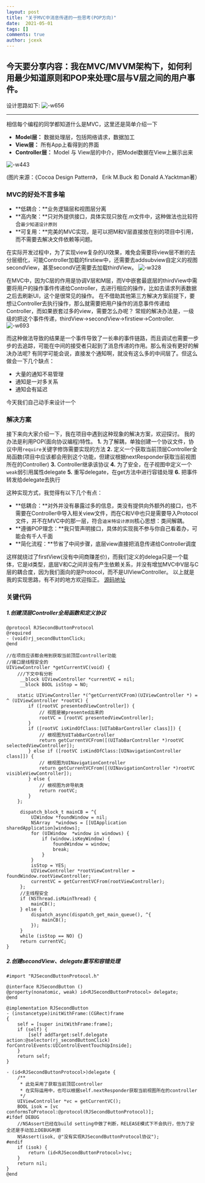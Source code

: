 ```yaml
---
layout: post
title: "关于MVC中消息传递的一些思考(POP方向)"
date:  2021-05-01
tags: []
comments: true
author: jcexk
---
```

## 今天要分享内容：我在MVC/MVVM架构下，如何利用最少知道原则和POP来处理C层与V层之间的用户事件。
设计思路如下:
![-w656](https://github.com/jcexk/jcexk.github.io/blob/master/images/RJEventLinkDemo/16198072582547.jpg?raw=true)


-------

相信每个编程的同学都知道什么是MVC，这里还是简单介绍一下
* **Model层：** 数据处理层，包括网络请求，数据加工
* **View层：** 所有App上看得到的界面
* **Controller层：** Model 与 View层的中介，把Model数据在View上展示出来

![-w443](https://github.com/jcexk/jcexk.github.io/blob/master/images/RJEventLinkDemo/16197952923413.jpg?raw=true)

(图片来源：《Cocoa Design Pattern》， Erik M.Buck 和 Donald A.Yacktman著）
### MVC的好处不言多喻
* **低耦合：**业务逻辑层和视图层分离
* **高内聚：**只对外提供接口，具体实现只放在.m文件中，这种做法也比较符合`最少知道设计原则`
* **可复用：**完美的MVC实现，是可以把M和V层直接放在别的项目中引用，而不需要去解决文件依赖等问题。

在实际开发过程中，为了实现view复杂的UI效果，难免会需要将view层不断的去分层细化，可能Controller加载的firstiew中，还需要去addsubview自定义的视图secondView，甚至secondV还需要去加载thirdView。
![-w328](https://github.com/jcexk/jcexk.github.io/blob/master/images/RJEventLinkDemo/16198011118222.jpg?raw=true)

在MVC中，因为C层的作用是协调V层和M层，而V中嵌套最底层的thirdView中需要将用户的操作事件传递给Controller，去进行相应的操作，比如去请求列表数据之后去刷新UI，这个是很常见的操作。
在不借助其他第三方解决方案前提下，要想让Controller去执行操作，那么就需要把用户操作的消息事件传递给Controller，而如果嵌套过多的view，需要怎么办呢？
常规的解决办法是，一级级的把这个事件传递，thirdView->secondView->firstiew->Controller.
![-w693](https://github.com/jcexk/jcexk.github.io/blob/master/images/RJEventLinkDemo/16198070040060.jpg?raw=true)

而这种做法导致的结果是一个事件导致了一长串的事件链路，而且调试也需要一步步的去追踪，可能在中间的接受者只起到了消息传递的作用。那么有没有更好的解决办法呢?
有同学可能会说，直接发个通知啊，就没有这么多的中间层了。但这么做会一下几个缺点：
* 大量的通知不易管理
* 通知是一对多关系
* 通知会有延迟

今天我们自己动手来设计一个
### 解决方案
接下来向大家介绍一下，我在项目中遇到这种现象的解决方案，欢迎探讨。
我的办法是利用POP(面向协议编程)特性。
**1.**      为了解耦，单独创建一个协议文件，协议中用`require`关键字修饰需要实现的方法
**2.**      定义一个获取当前顶层Controller全局函数(项目中应该都会用到这个功能，但建议根据nextResponder获取当前视图所在的Controller)
**3.**      Controller继承该协议
**4.**      为了安全，在子视图中定义一个`weak`弱引用属性delegate
**5.**      重写delegate，在get方法中进行容错处理
**6.**      把事件转发给delegate去执行

这种实现方式，我觉得有以下几个有点：
* **低耦合：**对外并没有暴露过多的信息，类没有提供向外额外的接口，也不需要在Controller中导入相关view文件，而在C和V中也只是需要导入Protocol文件，并不在MVC中的那一层，符合`迪米特设计原则`核心思想：类间解耦。
* **遵循POP理念：**我只管声明接口，具体的实现我不参与你自己看着办，可能会有千人千面
* **简化流程：**节省了中间步骤，底层view直接把消息传递给Controller调度

这样就绕过了firstView(没有中间商赚差价)，而我们定义的delega只是一个载体，它是id<Protocol>类型，底层V和C之间并没有产生依赖关系，并没有增加MVC中V层与C层的耦合度，因为我们面向的是Protocol，而不是UIViewController。
以上就是我的实现思路，有不对的地方欢迎指正。
[源码地址](https://github.com/jcexk/RJEventLinkDemo)
### 关键代码
##### 1.创建顶层Controller全局函数和定义协议
```
@protocol RJSecondButtonProtocol
@required
- (void)rj_secondButtonClick;
@end

//在项目应该都会用到获取当前顶层controller功能
//接口是线程安全的
UIViewController *getCurrentVC(void) {
    ///下文中有分析
     __block UIViewController *currentVC = nil;
     __block BOOL isStop = NO;

    static UIViewController *(^getCurrentVCFrom)(UIViewController *) = ^ (UIViewController *rootVC) {
        if ([rootVC presentedViewController]) {
            // 视图是被presented出来的
            rootVC = [rootVC presentedViewController];
        }
        if ([rootVC isKindOfClass:[UITabBarController class]]) {
            // 根视图为UITabBarController
            return getCurrentVCFrom([(UITabBarController *)rootVC selectedViewController]);
        } else if ([rootVC isKindOfClass:[UINavigationController class]]) {
            // 根视图为UINavigationController
            return getCurrentVCFrom([(UINavigationController *)rootVC visibleViewController]);
        } else {
            // 根视图为非导航类
            return rootVC;
        }
    };
    
     dispatch_block_t mainCB = ^{
         UIWindow *foundWindow = nil;
         NSArray  *windows = [[UIApplication sharedApplication]windows];
         for (UIWindow  *window in windows) {
             if (window.isKeyWindow) {
                 foundWindow = window;
                 break;
             }
         }
         isStop = YES;
         UIViewController *rootViewController = foundWindow.rootViewController;
         currentVC = getCurrentVCFrom(rootViewController);
     };
     //主线程安全
     if (NSThread.isMainThread) {
         mainCB();
     } else {
         dispatch_async(dispatch_get_main_queue(), ^{
             mainCB();
         });
     }
     while (isStop == NO) {}
     return currentVC;
}
```
##### 2.创建secondView、delegate重写和容错处理
```
#import "RJSecondButtonProtocol.h"

@interface RJSecondButton ()
@property(nonatomic, weak) id<RJSecondButtonProtocol> delegate;
@end

@implementation RJSecondButton
- (instancetype)initWithFrame:(CGRect)frame
{
    self = [super initWithFrame:frame];
    if (self) {
        [self addTarget:self.delegate action:@selector(rj_secondButtonClick) forControlEvents:UIControlEventTouchUpInside];
    }
    return self;
}

- (id<RJSecondButtonProtocol>)delegate {
    /**
     * 此处采用了获取当前顶层controller
     * 在实际运用中，也可以根据self.nextResponder获取当前视图所在的controller
     */
    UIViewController *vc = getCurrentVC();
    BOOL isok = [vc conformsToProtocol:@protocol(RJSecondButtonProtocol)];
#ifdef DEBUG
    //NSAssert已经在build setting中做了判断，RELEASE模式下不会执行，但为了安全还是手动加上DEBUG判断
    NSAssert(isok, @"没有实现RJSecondButtonProtocol协议");
#endif
    if (isok) {
        return (id<RJSecondButtonProtocol>)vc;
    }
    return nil;
}
@end
```



